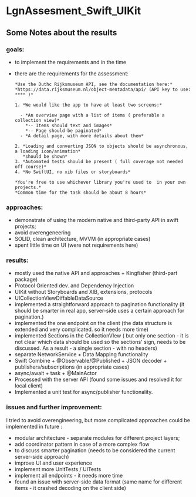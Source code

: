 # LgnAssesment_Swift_UIKit



## Some Notes about the results

### goals:

- to implement the requirements  and in the time

- there are the requirements for the assessment:

  ~~~
  *Use the Duthc Rijksmuseum API, see the documentation here:*
  *https://data.rijksmuseum.nl/object-mentadata/api/ (API key to use: **** )*
  
  1. *We would like the app to have at least two screens:*
  
    - *An overview page with a list of items ( preferable a collection view)*
      *-- Items should text and images*
      *-- Page should be paginated*
    - *A detail page, with more details about them*
  
  2. *Loading and converting JSON to objects should be asynchronous, a loading icon/animation*
     *should be shown*
  3. *Automated tests should be present ( full coverage not needed off course)*
  4. *No SwiftUI, no xib files or storyboards*
  
  *You're free to use whichever library you're used to  in your own projects.*
  *Common time for the task should be about 8 hours*
  ~~~

### approaches:

- demonstrate of using the modern native and third-party API in swift projects;
- avoid overengeneering
- SOLID, clean architecture, MVVM (in appropriate cases)
- spent little time on UI (were not requirements here)

### results:

- mostly used the native API and approaches + Kingfisher (third-part package)
- Protocol Oriented dev. and Dependency Injection
- UIKit without Storyboards and XIB, extensions, protocols
- UICollectionViewDiffableDataSource
- implemented a straightforward approach to pagination functionality (it should be smarter in real app, server-side uses a certain approach for pagination.)
- implemented the one endpoint on the client (the data structure is extended and very complicated. so it needs more time)
- implemented Sections in the CollectionVIew ( but only one section - it is not clear which data should be used so the sections' sign, needs to be discussed. As a result - a single section - with no headers)
- separate NetworkService + Data Mapping functionality
- Swift Combine + @Observable/@Published + JSON decoder + publishers/subscriptions (in appropriate cases)
- async/await + task + @MainActor
- Processed with the server API (found some issues and resolved it for local client)
- Implemented a unit test for async/publisher functionality.

### issues and further improvement:

I tried to avoid overengineering, but more complicated approaches could be implemented in future :

- modular architecture - separate modules for different project layers;
- add coordinator pattern in case of a more complex flow
- to discuss smarter pagination (needs to be considered the current server-side approach)
- improve UI and user experience
- implement more UnitTests / UITests
- implement all endpoints - it needs more time
- found an issue with server-side data format (same name for different items - it crashed decoding on the client side)
